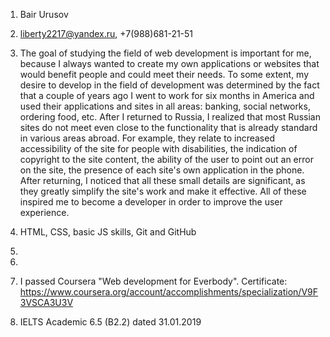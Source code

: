1. Bair Urusov
2. liberty2217@yandex.ru, +7(988)681-21-51
3. The goal of studying the field of web development is important for me, because I always wanted to create my own applications or websites that would benefit people and could meet their needs. 
To some extent, my desire to develop in the field of development was determined by the fact that a couple of years ago I went to work for six months in America and used their applications and sites in all areas: banking, social networks, ordering food, etc. After I returned to Russia, I realized that most Russian sites do not meet even close to the functionality that is already standard in various areas abroad. For example, they relate to increased accessibility of the site for people with disabilities, the indication of copyright to the site content, the ability of the user to point out an error on the site, the presence of each site's own application in the phone. After returning, I noticed that all these small details are significant, as they greatly simplify the site's work and make it effective. 
All of these inspired me to become a developer in order to improve the user experience.

4. HTML, CSS, basic JS skills, Git and GitHub
5. 
6. 
7. I passed Coursera "Web development for Everbody". Certificate: https://www.coursera.org/account/accomplishments/specialization/V9F3VSCA3U3V
8. IELTS Academic 6.5 (B2.2) dated 31.01.2019
